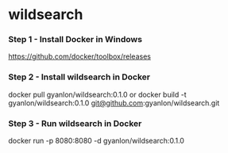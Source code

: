 # wildsearch


### Step 1 - Install Docker in Windows
https://github.com/docker/toolbox/releases

### Step 2 - Install wildsearch in Docker
docker pull gyanlon/wildsearch:0.1.0
or 
docker build -t gyanlon/wildsearch:0.1.0 git@github.com:gyanlon/wildsearch.git

### Step 3 - Run wildsearch in Docker
docker run -p 8080:8080 -d gyanlon/wildsearch:0.1.0
